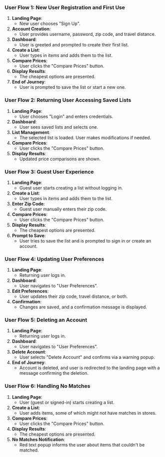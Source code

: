 ### User Flow 1: New User Registration and First Use

1. **Landing Page**:
   - New user chooses "Sign Up".
2. **Account Creation**:
   - User provides username, password, zip code, and travel distance.
3. **Dashboard**:
   - User is greeted and prompted to create their first list.
4. **Create a List**:
   - User types in items and adds them to the list.
5. **Compare Prices**:
   - User clicks the "Compare Prices" button.
6. **Display Results**:
   - The cheapest options are presented.
7. **End of Journey**:
   - User is prompted to save the list or start a new one.

### User Flow 2: Returning User Accessing Saved Lists

1. **Landing Page**:
   - User chooses "Login" and enters credentials.
2. **Dashboard**:
   - User sees saved lists and selects one.
3. **List Management**:
   - The selected list is loaded. User makes modifications if needed.
4. **Compare Prices**:
   - User clicks the "Compare Prices" button.
5. **Display Results**:
   - Updated price comparisons are shown.

### User Flow 3: Guest User Experience

1. **Landing Page**:
   - Guest user starts creating a list without logging in.
2. **Create a List**:
   - User types in items and adds them to the list.
3. **Enter Zip Code**:
   - Guest user manually enters their zip code.
4. **Compare Prices**:
   - User clicks the "Compare Prices" button.
5. **Display Results**:
   - The cheapest options are presented.
6. **Prompt to Save**:
   - User tries to save the list and is prompted to sign in or create an account.

### User Flow 4: Updating User Preferences

1. **Landing Page**:
   - Returning user logs in.
2. **Dashboard**:
   - User navigates to "User Preferences".
3. **Edit Preferences**:
   - User updates their zip code, travel distance, or both.
4. **Confirmation**:
   - Changes are saved, and a confirmation message is displayed.

### User Flow 5: Deleting an Account

1. **Landing Page**:
   - Returning user logs in.
2. **Dashboard**:
   - User navigates to "User Preferences".
3. **Delete Account**:
   - User selects "Delete Account" and confirms via a warning popup.
4. **End of Journey**:
   - Account is deleted, and user is redirected to the landing page with a message confirming the deletion.

### User Flow 6: Handling No Matches

1. **Landing Page**:
   - User (guest or signed-in) starts creating a list.
2. **Create a List**:
   - User adds items, some of which might not have matches in stores.
3. **Compare Prices**:
   - User clicks the "Compare Prices" button.
4. **Display Results**:
   - The cheapest options are presented.
5. **No Matches Notification**:
   - Red text popup informs the user about items that couldn't be matched.